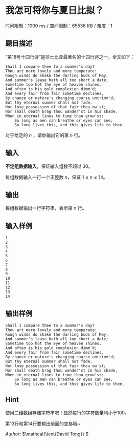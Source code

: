 # 我怎可将你与夏日比拟？

时间限制：1000 ms / 空间限制：65536 KB / 难度：1

## 题目描述

“第18号十四行诗”是莎士比亚最著名的十四行诗之一，全文如下：

    Shall I compare thee to a summer's day?
    Thou art more lovely and more temperate:
    Rough winds do shake the darling buds of May,
    And summer's lease hath all too short a date;
    Sometime too hot the eye of heaven shines,
    And often is his gold complexion dimm'd;
    And every fair from fair sometime declines,
    By chance or nature's changing course untrimm'd;
    But thy eternal summer shall not fade,
    Nor lose possession of that fair thou ow'st;
    Nor shall death brag thou wander'st in his shade,
    When in eternal lines to time thou grow'st:
        So long as men can breathe or eyes can see,
        So long lives this, and this gives life to thee.

对于给定的 $n$ ，请你输出它的第 $n$ 行。

## 输入

**不定组数据输入**，保证输入组数不超过 $30$。

每组数据输入一行一个正整数 $n$，保证 $1\le n \le 14$。

## 输出

每组数据输出一行字符串，表示第 $n$ 行。

## 输入样例

    1
    2
    3
    4
    5
    6
    7
    8
    9
    10
    11
    12
    13
    14

## 输出样例

    Shall I compare thee to a summer's day?
    Thou art more lovely and more temperate:
    Rough winds do shake the darling buds of May,
    And summer's lease hath all too short a date;
    Sometime too hot the eye of heaven shines,
    And often is his gold complexion dimm'd;
    And every fair from fair sometime declines,
    By chance or nature's changing course untrimm'd;
    But thy eternal summer shall not fade,
    Nor lose possession of that fair thou ow'st;
    Nor shall death brag thou wander'st in his shade,
    When in eternal lines to time thou grow'st:
        So long as men can breathe or eyes can see,
        So long lives this, and this gives life to thee.

## Hint

使用二维数组存储字符串吧！显然每行的字符数量均小于100。

第13行和第14行要输出前面的空格哦~

*Author:* $\mathcal{\text{David Tong}} $
